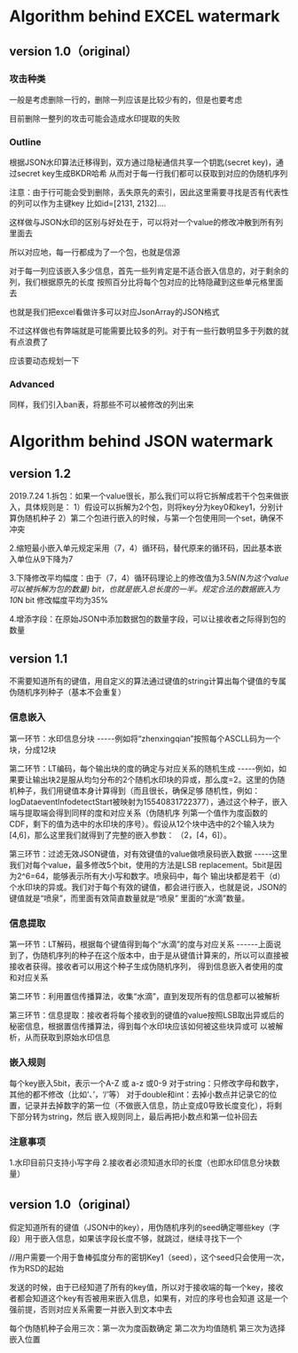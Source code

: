 # Algorithm behind EXCEL watermark

## version 1.0（original）

### 攻击种类
一般是考虑删除一行的，删除一列应该是比较少有的，但是也要考虑

目前删除一整列的攻击可能会造成水印提取的失败

### Outline 
根据JSON水印算法迁移得到，双方通过隐秘通信共享一个钥匙(secret key)，通过secret key生成BKDR哈希
从而对于每一行我们都可以获取到对应的伪随机序列

注意：由于行可能会受到删除，丢失原先的索引，因此这里需要寻找是否有代表性的列可以作为主键key
比如id=[2131, 2132]....

这样做与JSON水印的区别与好处在于，可以将对一个value的修改冲散到所有列里面去

所以对应地，每一行都成为了一个包，也就是信源

对于每一列应该嵌入多少信息，首先一些列肯定是不适合嵌入信息的，对于剩余的列，我们根据原先的长度
按照百分比将每个包对应的比特隐藏到这些单元格里面去

也就是我们把excel看做许多可以对应JsonArray的JSON格式

不过这样做也有弊端就是可能需要比较多的列。对于有一些行数明显多于列数的就有点浪费了

应该要动态规划一下

### Advanced
同样，我们引入ban表，将那些不可以被修改的列出来

# Algorithm behind JSON watermark

## version 1.2
2019.7.24
1.拆包：如果一个value很长，那么我们可以将它拆解成若干个包来做嵌入，具体规则是：
1）假设可以拆解为2个包，则将key分为key0和key1，分别计算伪随机种子
2）第二个包进行嵌入的时候，与第一个包使用同一个set，确保不冲突

2.缩短最小嵌入单元规定采用（7，4）循环码，替代原来的循环码，因此基本嵌入单位从9下降为7

3.下降修改平均幅度：由于（7，4）循环码理论上的修改值为3.5*N(N为这个value可以被拆解为包的数量) bit，也就是嵌入总长度的一半。规定合法的数据嵌入为10*N bit
修改幅度平均为35%

4.增添字段：在原始JSON中添加数据包的数量字段，可以让接收者之际得到包的数量


## version 1.1

不需要知道所有的键值，用自定义的算法通过键值的string计算出每个键值的专属伪随机序列种子（基本不会重复）

### 信息嵌入
第一环节：水印信息分块
-----例如将“zhenxingqian”按照每个ASCLL码为一个块，分成12块

第二环节：LT编码，每个输出块的度的确定与对应关系的随机生成
-----例如，如果要让输出块2是服从均匀分布的2个随机水印块的异或，那么度=2。这里的伪随机种子，我们用键值本身计算得到（而且很长，确保足够
随机性，例如：logDataeventInfodetectStart被映射为15540831722377），通过这个种子，嵌入端与提取端会得到同样的度和对应关系（伪随机序
列第一个值作为度函数的CDF，剩下的值为选中的水印块的序号）。假设从12个块中选中的2个输入块为[4,6]，那么这里我们就得到了完整的嵌入参数：
（2，[4，6]）。


第三环节：过滤无效JSON键值，对有效键值的value做喷泉码嵌入数据
-----这里我们对每个value，最多修改5个bit，使用的方法是LSB replacement。5bit是因为2^6=64，能够表示所有大小写和数字。喷泉码中，每个
输出块都是若干（d）个水印块的异或。我们对于每个有效的键值，都会进行嵌入，也就是说，JSON的键值就是“喷泉”，而里面有效简直数量就是“喷泉”
里面的“水滴”数量。

### 信息提取
第一环节：LT解码，根据每个键值得到每个“水滴”的度与对应关系
------上面说到了，伪随机序列的种子在这个版本中，由于是从键值计算来的，所以可以直接被接收者获得。接收者可以用这个种子生成伪随机序列，
得到信息嵌入者使用的度和对应关系

第二环节：利用置信传播算法，收集“水滴”，直到发现所有的信息都可以被解析

第三环节：信息提取：接收者将每个接收到的键值的value按照LSB取出异或后的秘密信息，根据置信传播算法，得到每个水印块应该如何被这些块异或可
以被解析，从而获取到原始水印信息

### 嵌入规则
每个key嵌入5bit，表示一个A-Z 或 a-z 或0-9
对于string：只修改字母和数字，其他的都不修改（比如‘、’，‘/’等）
对于double和int：去掉小数点并记录它的位置，记录并去掉数字的第一位（不做嵌入信息，防止变成0导致长度变化），将剩下部分转为string，然后
嵌入规则同上，最后再把小数点和第一位补回去

### 注意事项
1.水印目前只支持小写字母
2.接收者必须知道水印的长度（也即水印信息分块数量）


## version 1.0（original）

假定知道所有的键值（JSON中的key），用伪随机序列的seed确定哪些key（字段）用于嵌入信息，如果该字段长度不够，就跳过，继续寻找下一个

//用户需要一个用于鲁棒弧度分布的密钥Key1（seed），这个seed只会使用一次，作为RSD的起始

发送的时候，由于已经知道了所有的key值，所以对于接收端的每一个key，接收者都会知道这个key有否被用来嵌入信息，如果有，对应的序号也会知道
这是一个强前提，否则对应关系需要一并嵌入到文本中去

每个伪随机种子会用三次：第一次为度函数确定 第二次为均值随机 第三次为选择嵌入位置

